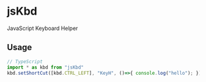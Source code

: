 # jsKbd
JavaScript Keyboard Helper 

## Usage

```TypeScript
// TypeScript 
import * as kbd from "jsKbd"
kbd.setShortCut([kbd.CTRL_LEFT], "KeyH", ()=>{ console.log("hello"); });
```
